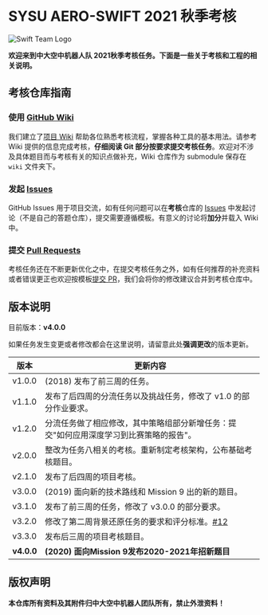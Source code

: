 # SYSU AERO-SWIFT 2021 秋季考核

![Swift Team Logo](https://github.com/SYSU-AERO-SWIFT/tutorial_2021/blob/master/logo.jpg)

**欢迎来到中大空中机器人队 2021秋季考核任务。下面是一些关于考核和工程的相关说明。**

## 考核仓库指南

### 使用 [GitHub Wiki](https://github.com/SYSU-AERO-SWIFT/tutorial_2021/wiki)

我们建立了[项目 Wiki](https://github.com/SYSU-AERO-SWIFT/tutorial_2021/wiki) 帮助各位熟悉考核流程，掌握各种工具的基本用法。请参考 Wiki 提供的信息完成考核，**仔细阅读 Git 部分按要求提交考核任务**。欢迎对不涉及具体题目而与考核有关的知识点做补充，Wiki 仓库作为 submodule 保存在 `wiki` 文件夹下。

### 发起 [Issues](https://github.com/SYSU-AERO-SWIFT/tutorial_2021/issues)

GitHub Issues 用于项目交流，如有任何问题可以在**考核**仓库的 [Issues](https://github.com/SYSU-AERO-SWIFT/tutorial_2020/issues) 中发起讨论（不是自己的答题仓库），提交需要遵循模板。有意义的讨论将**加分**并载入 Wiki 中。

### 提交 [Pull Requests](https://github.com/SYSU-AERO-SWIFT/tutorial_2020/pulls)

考核任务还在不断更新优化之中，在提交考核任务之外，如有任何推荐的补充资料或者错误更正也欢迎按模板[提交 PR](https://github.com/SYSU-AERO-SWIFT/tutorial_2020/pulls)，我们会将你的修改建议合并到考核仓库中。

## 版本说明

目前版本：**v4.0.0**

如果任务发生变更或者修改都会在这里说明，请留意此处**强调更改**的版本更新。

| 版本       | 更新内容                                                     |
| ---------- | ------------------------------------------------------------ |
| v1.0.0     | (2018) 发布了前三周的任务。                                  |
| v1.1.0     | 发布了后四周的分流任务以及挑战任务，修改了 v1.0 的部分作业要求。 |
| v1.2.0     | 分流任务做了相应修改，其中策略组部分新增任务：提交"如何应用深度学习到比赛策略的报告"。 |
| v2.0.0     | 整改为任务八相关的考核。重新制定考核架构，公布基础考核题目。 |
| v2.1.0     | 发布了后四周的项目考核。                                     |
| v3.0.0     | (2019) 面向新的技术路线和 Mission 9 出的新的题目。           |
| v3.1.0     | 发布了前三周的任务，修改了 v3.0.0 的部分要求。               |
| v3.2.0     | 修改了第二周背景还原任务的要求和评分标准。[#12](https://github.com/SYSU-AERO-SWIFT/tutorial_2019/issues/12) |
| v3.3.0     | 发布后三周的项目考核题目。                                   |
| **v4.0.0** | **(2020) 面向Mission 9发布2020-2021年招新题目**              |

## 版权声明

**本仓库所有资料及其附件归中大空中机器人团队所有，禁止外泄资料！**
